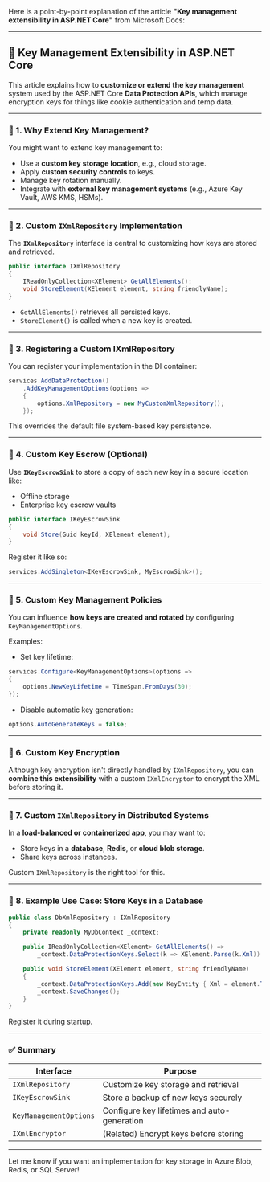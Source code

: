 Here is a point-by-point explanation of the article **"Key management extensibility in ASP.NET Core"** from Microsoft Docs:

---

## 🔑 Key Management Extensibility in ASP.NET Core

This article explains how to **customize or extend the key management** system used by the ASP.NET Core **Data Protection APIs**, which manage encryption keys for things like cookie authentication and temp data.

---

### 🔹 1. **Why Extend Key Management?**

You might want to extend key management to:
- Use a **custom key storage location**, e.g., cloud storage.
- Apply **custom security controls** to keys.
- Manage key rotation manually.
- Integrate with **external key management systems** (e.g., Azure Key Vault, AWS KMS, HSMs).

---

### 🔹 2. **Custom `IXmlRepository` Implementation**

The **`IXmlRepository`** interface is central to customizing how keys are stored and retrieved.

```csharp
public interface IXmlRepository
{
    IReadOnlyCollection<XElement> GetAllElements();
    void StoreElement(XElement element, string friendlyName);
}
```

- `GetAllElements()` retrieves all persisted keys.
- `StoreElement()` is called when a new key is created.

---

### 🔹 3. **Registering a Custom IXmlRepository**

You can register your implementation in the DI container:

```csharp
services.AddDataProtection()
    .AddKeyManagementOptions(options =>
    {
        options.XmlRepository = new MyCustomXmlRepository();
    });
```

This overrides the default file system-based key persistence.

---

### 🔹 4. **Custom Key Escrow (Optional)**

Use **`IKeyEscrowSink`** to store a copy of each new key in a secure location like:
- Offline storage
- Enterprise key escrow vaults

```csharp
public interface IKeyEscrowSink
{
    void Store(Guid keyId, XElement element);
}
```

Register it like so:

```csharp
services.AddSingleton<IKeyEscrowSink, MyEscrowSink>();
```

---

### 🔹 5. **Custom Key Management Policies**

You can influence **how keys are created and rotated** by configuring `KeyManagementOptions`.

Examples:
- Set key lifetime:

```csharp
services.Configure<KeyManagementOptions>(options =>
{
    options.NewKeyLifetime = TimeSpan.FromDays(30);
});
```

- Disable automatic key generation:

```csharp
options.AutoGenerateKeys = false;
```

---

### 🔹 6. **Custom Key Encryption**

Although key encryption isn't directly handled by `IXmlRepository`, you can **combine this extensibility** with a custom `IXmlEncryptor` to encrypt the XML before storing it.

---

### 🔹 7. **Custom `IXmlRepository` in Distributed Systems**

In a **load-balanced or containerized app**, you may want to:
- Store keys in a **database**, **Redis**, or **cloud blob storage**.
- Share keys across instances.

Custom `IXmlRepository` is the right tool for this.

---

### 🔹 8. **Example Use Case: Store Keys in a Database**

```csharp
public class DbXmlRepository : IXmlRepository
{
    private readonly MyDbContext _context;

    public IReadOnlyCollection<XElement> GetAllElements() =>
        _context.DataProtectionKeys.Select(k => XElement.Parse(k.Xml)).ToList();

    public void StoreElement(XElement element, string friendlyName)
    {
        _context.DataProtectionKeys.Add(new KeyEntity { Xml = element.ToString() });
        _context.SaveChanges();
    }
}
```

Register it during startup.

---

### ✅ Summary

| Interface | Purpose |
|----------|---------|
| `IXmlRepository` | Customize key storage and retrieval |
| `IKeyEscrowSink` | Store a backup of new keys securely |
| `KeyManagementOptions` | Configure key lifetimes and auto-generation |
| `IXmlEncryptor` | (Related) Encrypt keys before storing |

---

Let me know if you want an implementation for key storage in Azure Blob, Redis, or SQL Server!